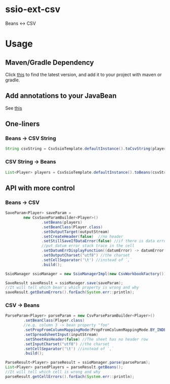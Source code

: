 # ssio-ext-csv

Beans <-> CSV

# Usage

## Maven/Gradle Dependency

Click [this](https://search.maven.org/artifact/com.github.chenjianjx.ssio/ssio-ext-csv) to find the latest version, and add it to your project with maven or gradle.

## Add annotations to your JavaBean
See [this](../README.md#add-annotations-to-your-javabean)

## One-liners

### Beans -> CSV String

```java
String csvString = CsvSsioTemplate.defaultInstance().toCsvString(players, Player.class, false);
```

### CSV String -> Beans
```java
List<Player> players = CsvSsioTemplate.defaultInstance().toBeans(csvString, Player.class, true);
```

## API with more control

### Beans -> CSV

```java
SaveParam<Player> saveParam =
        new CsvSaveParamBuilder<Player>()
                .setBeans(players)
                .setBeanClass(Player.class)
                .setOutputTarget(outputStream)
                .setCreateHeader(false)  //no header
                .setStillSaveIfDataError(false) //if there is data error, don't write to output
                //put datum error stack trace in the cell
                .setDatumErrDisplayFunction((datumError) -> datumError.getStackTrace())
                .setOutputCharset("utf8") //the charset
                .setCellSeparator('\t') //instead of `,`
                .build();

SsioManager ssioManager = new SsioManagerImpl(new CsvWorkbookFactory()); //IoC friendly

SaveResult saveResult = ssioManager.save(saveParam);
//It will tell which bean's which property is wrong and why
saveResult.getDatumErrors().forEach(System.err::println);
```

### CSV -> Beans

```java
ParseParam<Player> parseParam = new CsvParseParamBuilder<Player>()
        .setBeanClass(Player.class)
        //e.g. column 3 -> bean property "foo"
        .setPropFromColumnMappingMode(PropFromColumnMappingMode.BY_INDEX)
        .setSpreadsheetInput(inputStream)
        .setSheetHasHeader(false) //The sheet has no header row
        .setInputCharset("utf8") //the charset
        .setCellSeparator('\t') //instead of `,`
        .build();

ParseResult<Player> parseResult = ssioManager.parse(parseParam);
List<Player> parsedPlayers = parseResult.getBeans();
//It will tell which cell is wrong and why
parseResult.getCellErrors().forEach(System.err::println);
```
